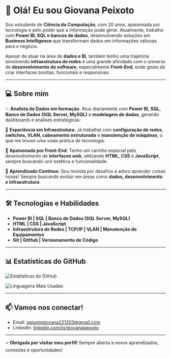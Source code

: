 # 👋 Olá! Eu sou Giovana Peixoto  

Sou estudante de **Ciência da Computação**, com 20 anos, apaixonada por tecnologia e pelo poder que a informação pode gerar. Atualmente, trabalho com **Power BI, SQL e bancos de dados**, desenvolvendo soluções em **Business Intelligence** que transformam dados em informações valiosas para o negócio.  

Apesar de atuar na área de **dados e BI**, também tenho uma trajetória envolvendo **infraestrutura de redes** e uma grande afinidade com o universo de **desenvolvimento de software**, especialmente **Front-End**, onde gosto de criar interfaces bonitas, funcionais e responsivas.  

---

## 💻 Sobre mim  

✨ **Analista de Dados em formação**: Atuo diariamente com **Power BI, SQL, Banco de Dados (SQL Server, MySQL)** e **modelagem de dados**, gerando dashboards e análises estratégicas.  

🔧 **Experiência em Infraestrutura**: Já trabalhei com **configuração de redes, switches, VLAN, cabeamento estruturado** e **manutenção de máquinas**, o que me trouxe uma visão prática de tecnologia.  

🎨 **Apaixonada por Front-End**: Tenho um carinho especial pelo desenvolvimento de **interfaces web**, utilizando **HTML, CSS** e **JavaScript**, sempre buscando unir estética e funcionalidade.  

🚀 **Aprendizado Contínuo**: Sou movida por desafios e adoro aprender coisas novas! Sempre buscando evoluir em áreas como **dados, desenvolvimento e infraestrutura**.  

---

## 🛠️ Tecnologias e Habilidades  

- **Power BI | SQL | Banco de Dados (SQL Server, MySQL)**  
- **HTML | CSS | JavaScript**  
- **Infraestrutura de Redes | TCP/IP | VLAN | Manutenção de Equipamentos**  
- **Git | GitHub | Versionamento de Código**  

---

## 📊 Estatísticas do GitHub  

![Estatísticas do GitHub](https://github-readme-stats.vercel.app/api?username=giipeixoto&show_icons=true&hide_title=true&count_private=true&hide=prs&hide_border=true&theme=radical)  

![Linguagens Mais Usadas](https://github-readme-stats.vercel.app/api/top-langs/?username=giipeixoto&layout=compact&hide_border=true&theme=radical)  

---

## 📫 Vamos nos conectar!  

- Email: [peixotogiovana221203@gmail.com](mailto:peixotogiovana221203@gmail.com)  
- LinkedIn: [linkedin.com/in/giovanapeixoto](https://www.linkedin.com/in/giovanapeixoto)  

---

⭐ **Obrigada por visitar meu perfil!** Sempre aberta a novos aprendizados, conexões e oportunidades!  
